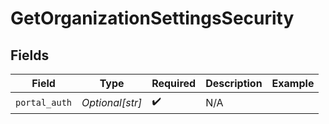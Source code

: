# GetOrganizationSettingsSecurity


## Fields

| Field              | Type               | Required           | Description        | Example            |
| ------------------ | ------------------ | ------------------ | ------------------ | ------------------ |
| `portal_auth`      | *Optional[str]*    | :heavy_check_mark: | N/A                |                    |